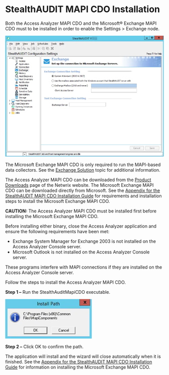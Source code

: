 # StealthAUDIT MAPI CDO Installation

Both the Access Analyzer MAPI CDO and the Microsoft® Exchange MAPI CDO must to be installed in
order to enable the Settings > Exchange node.

![exchangenode](../../../../../../static/img/product_docs/accessanalyzer/stealthaudit/install_guides/mapi_cdo_install/exchangenode.webp)

The Microsoft Exchange MAPI CDO is only required to run the MAPI-based data collectors. See the
[Exchange Solution](../../../solutions/exchange/overview.md) topic for additional
information.

The Access Analyzer MAPI CDO can be downloaded from the
[Product Downloads](https://www.stealthbits.com/product-downloads) page of the Netwrix website. The
Microsoft Exchange MAPI CDO can be downloaded directly from Microsoft. See the
[Appendix for the StealthAUDIT MAPI CDO Installation Guide](appendix.md) for requirements and
installation steps to install the Microsoft Exchange MAPI CDO.

**CAUTION:** The Access Analyzer MAPI CDO must be installed first before installing the Microsoft
Exchange MAPI CDO.

Before installing either binary, close the Access Analyzer application and ensure the following
requirements have been met:

- Exchange System Manager for Exchange 2003 is not installed on the Access Analyzer Console server.
- Microsoft Outlook is not installed on the Access Analyzer Console server.

These programs interfere with MAPI connections if they are installed on the Access Analyzer Console
server.

Follow the steps to install the Access Analyzer MAPI CDO.

**Step 1 –** Run the StealthAuditMapiCDO executable.

![stealthaudit_mapi_cdo_installation_1](../../../../../../static/img/product_docs/accessanalyzer/stealthaudit/install_guides/mapi_cdo_install/stealthaudit_mapi_cdo_installation_1.webp)

**Step 2 –** Click OK to confirm the path.

The application will install and the wizard will close automatically when it is finished. See the
[Appendix for the StealthAUDIT MAPI CDO Installation Guide](appendix.md) for information on
installing the Microsoft Exchange MAPI CDO.
